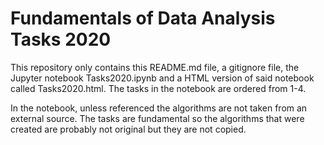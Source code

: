 # Fundamentals of Data Analysis Tasks 2020
This repository only contains this README.md file, a gitignore file, the Jupyter notebook Tasks2020.ipynb and a HTML version of said notebook called Tasks2020.html. The tasks in the notebook are ordered from 1-4.

In the notebook, unless referenced the algorithms are not taken from an external source. The tasks are fundamental so the algorithms that were created are probably not original but they are not copied.